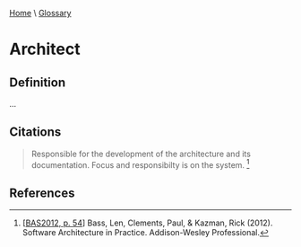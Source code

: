 [Home](../../index.html) \ [Glossary](glossary.html)

# Architect

## Definition

...  

## Citations

> Responsible for the development of the architecture and its documentation. Focus and responsibilty is on the system. [^1]

## References

[^1]: [[BAS2012, p. 54](../references/books/Software-Architecture-in-Practice.html)] Bass, Len, Clements, Paul, & Kazman, Rick (2012). Software Architecture in Practice. Addison-Wesley Professional.
